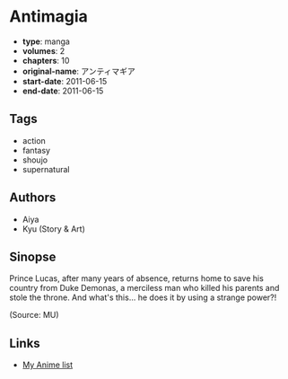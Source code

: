 # Antimagia

-   **type**: manga
-   **volumes**: 2
-   **chapters**: 10
-   **original-name**: アンティマギア
-   **start-date**: 2011-06-15
-   **end-date**: 2011-06-15

## Tags

-   action
-   fantasy
-   shoujo
-   supernatural

## Authors

-   Aiya
-   Kyu (Story & Art)

## Sinopse

Prince Lucas, after many years of absence, returns home to save his country from Duke Demonas, a merciless man who killed his parents and stole the throne. And what's this... he does it by using a strange power?!

(Source: MU)

## Links

-   [My Anime list](https://myanimelist.net/manga/33429/Antimagia)
